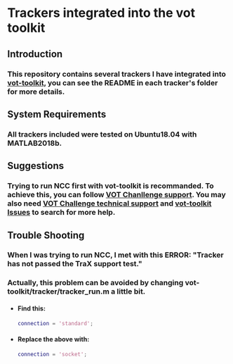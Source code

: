 # Trackers integrated into the vot toolkit



## Introduction

### This repository contains several trackers I have integrated into [vot-toolkit](https://github.com/votchallenge/vot-toolkit), you can see the README in each tracker's folder for more details.



## System Requirements

### All trackers included were tested on Ubuntu18.04 with MATLAB2018b.



## Suggestions

### Trying to run NCC first with vot-toolkit is recommanded. To achieve this, you can follow  [VOT Chanllenge support](http://www.votchallenge.net/howto/). You may also need  [VOT Challenge technical support](https://groups.google.com/forum/?hl=en#!forum/votchallenge-help) and [vot-toolkit Issues](https://github.com/votchallenge/vot-toolkit/issues?utf8=%E2%9C%93&q=https://github.com/votchallenge/vot-toolkit/issues?utf8=✓&q=) to search for more help.



## Trouble Shooting

### When I was trying to run NCC, I met with this ERROR: "Tracker has not passed the TraX support test."

### Actually, this problem can be avoided by changing vot-toolkit/tracker/tracker_run.m a little bit.

- #### Find this:

  ```matlab
  connection = 'standard';
  ```

- #### Replace the above with:

  ```matlab
  connection = 'socket';
  ```


